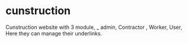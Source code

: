 # cunstruction
Cunstruction website with 3 module, _ admin, Contractor , Worker, User, Here they can manage their underlinks.
